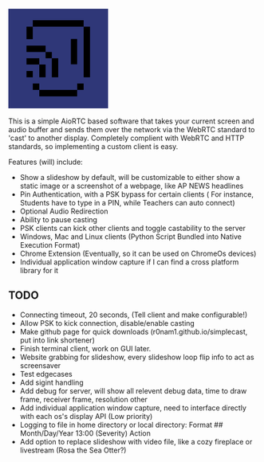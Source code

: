 <img src="logo-pallete.png" alt="SimpleCast Logo, a smiling face using the WiFi symbol as a wink" width="200"/> <br />

This is a simple AioRTC based software that takes your current screen and audio buffer and sends them over the network via the WebRTC standard to 'cast' to another display. Completely complient with WebRTC and HTTP standards, so implementing a custom client is easy.

Features (will) include:
- Show a slideshow by default, will be customizable to either show a static image or a screenshot of a webpage, like AP NEWS headlines
- Pin Authentication, with a PSK bypass for certain clients
( For instance, Students have to type in a PIN, while Teachers can auto connect)
- Optional Audio Redirection
- Ability to pause casting
- PSK clients can kick other clients and toggle castability to the server
- Windows, Mac and Linux clients (Python Script Bundled into Native Execution Format)
- Chrome Extension (Eventually, so it can be used on ChromeOs devices)
- Individual application window capture if I can find a cross platform library for it

## TODO
- Connecting timeout, 20 seconds, (Tell client and make configurable!)
- Allow PSK to kick connection, disable/enable casting
- Make github page for quick downloads (r0nam1.github.io/simplecast, put into link shortener)
- Finish terminal client, work on GUI later.
- Website grabbing for slideshow, every slideshow loop flip info to act as screensaver
- Test edgecases
- Add sigint handling
- Add debug for server, will show all relevent debug data, time to draw frame, receiver frame, resolution other
- Add individual application window capture, need to interface directly with each os's display API (Low priority)
- Logging to file in home directory or local directory: Format ## Month/Day/Year 13:00 (Severity) Action
- Add option to replace slideshow with video file, like a cozy fireplace or livestream (Rosa the Sea Otter?) 